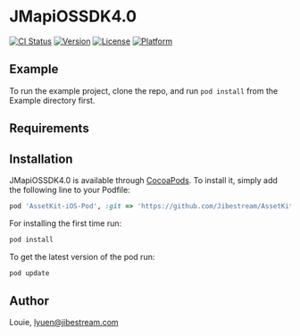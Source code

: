 # JMapiOSSDK4.0

[![CI Status](http://img.shields.io/travis/Louie/JMapiOSSDK4.0.svg?style=flat)](https://travis-ci.org/Louie/JMapiOSSDK4.0)
[![Version](https://img.shields.io/cocoapods/v/JMapiOSSDK4.0.svg?style=flat)](http://cocoapods.org/pods/JMapiOSSDK4.0)
[![License](https://img.shields.io/cocoapods/l/JMapiOSSDK4.0.svg?style=flat)](http://cocoapods.org/pods/JMapiOSSDK4.0)
[![Platform](https://img.shields.io/cocoapods/p/JMapiOSSDK4.0.svg?style=flat)](http://cocoapods.org/pods/JMapiOSSDK4.0)

## Example

To run the example project, clone the repo, and run `pod install` from the Example directory first.

## Requirements

## Installation

JMapiOSSDK4.0 is available through [CocoaPods](http://cocoapods.org). To install
it, simply add the following line to your Podfile:

```ruby
pod 'AssetKit-iOS-Pod', :git => 'https://github.com/Jibestream/AssetKit-iOS-Pod.git'
```

For installing the first time run:
```ruby
pod install
```

To get the latest version of the pod run:
```ruby
pod update
```

## Author

Louie, lyuen@jibestream.com
